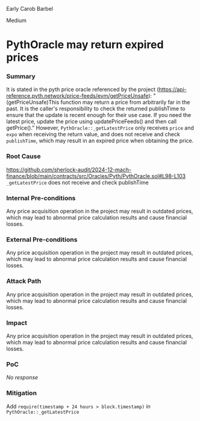 Early Carob Barbel

Medium

# PythOracle may return expired prices

### Summary

It is stated in the pyth price oracle referenced by the project (https://api-reference.pyth.network/price-feeds/evm/getPriceUnsafe): "(getPriceUnsafe)This function may return a price from arbitrarily far in the past. It is the caller's responsibility to check the returned publishTime to ensure that the update is recent enough for their use case. If you need the latest price, update the price using updatePriceFeeds() and then call getPrice()."
However, `PythOracle::_getLatestPrice` only receives `price` and `expo` when receiving the return value, and does not receive and check `publishTime`, which may result in an expired price when obtaining the price.

### Root Cause

https://github.com/sherlock-audit/2024-12-mach-finance/blob/main/contracts/src/Oracles/Pyth/PythOracle.sol#L98-L103
`_getLatestPrice` does not receive and check publishTime

### Internal Pre-conditions

Any price acquisition operation in the project may result in outdated prices, which may lead to abnormal price calculation results and cause financial losses.

### External Pre-conditions

Any price acquisition operation in the project may result in outdated prices, which may lead to abnormal price calculation results and cause financial losses.

### Attack Path

Any price acquisition operation in the project may result in outdated prices, which may lead to abnormal price calculation results and cause financial losses.

### Impact

Any price acquisition operation in the project may result in outdated prices, which may lead to abnormal price calculation results and cause financial losses.

### PoC

_No response_

### Mitigation

Add `require(timestamp + 24 hours > block.timestamp)` in `PythOracle::_getLatestPrice`